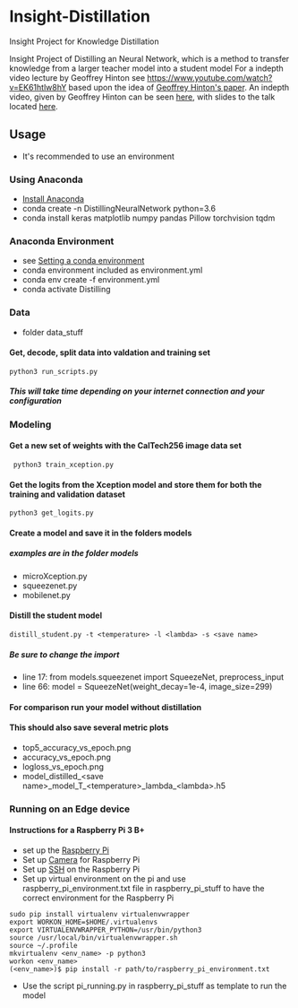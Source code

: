 # Insight-Distillation
Insight Project for Knowledge Distillation

Insight Project of Distilling an Neural Network, which is a method to transfer knowledge from a larger teacher model into a student model
For a indepth video lecture by Geoffrey Hinton see
https://www.youtube.com/watch?v=EK61htlw8hY
based upon the idea of [Geoffrey Hinton's paper](https://arxiv.org/abs/1503.02531).
An indepth video, given by Geoffrey Hinton can be seen [here](https://www.youtube.com/watch?v=EK61htlw8hY), with slides to the talk located [here](http://www.ttic.edu/dl/dark14.pdf).

## Usage
* It's recommended to use an environment
### Using Anaconda
* [Install Anaconda](https://www.anaconda.com/distribution/)
* conda create -n DistillingNeuralNetwork python=3.6
* conda install keras matplotlib numpy pandas Pillow torchvision tqdm

### Anaconda Environment
* see [Setting a conda environment](https://conda.io/projects/conda/en/latest/user-guide/tasks/manage-environments.html#creating-an-environment-from-an-environment-yml-file)
* conda environment included as environment.yml
*  conda env create -f environment.yml
* conda activate Distilling

### Data 
* folder data_stuff
#### Get, decode, split data into valdation and training set
```
python3 run_scripts.py
```
##### This will take time depending on your internet connection and your configuration
### Modeling
#### Get a new set of weights with the CalTech256 image data set
```
 python3 train_xception.py
``` 
#### Get the logits from the Xception model and store them for both the training and validation dataset
```
python3 get_logits.py
```
#### Create a model and save it in the folders models
##### examples are in the folder models
* microXception.py
* squeezenet.py
* mobilenet.py
#### Distill the student model
```
distill_student.py -t <temperature> -l <lambda> -s <save name>
```
##### Be sure to change the import
* line 17: from models.squeezenet import SqueezeNet, preprocess_input
* line 66: model = SqueezeNet(weight_decay=1e-4, image_size=299)
#### For comparison run your model without distillation
#### This should also save several metric plots
* top5_accuracy_vs_epoch.png
* accuracy_vs_epoch.png
* logloss_vs_epoch.png
* model\_distilled\_\<save name\>\_model\_T\_\<temperature\>\_lambda\_\<lambda\>.h5
### Running on an Edge device
#### Instructions for a Raspberry Pi 3 B+
* set up the [Raspberry Pi](https://projects.raspberrypi.org/en/projects/raspberry-pi-setting-up)
* Set up [Camera](https://www.raspberrypi.org/documentation/configuration/camera.md) for Raspberry Pi
* Set up [SSH](https://www.raspberrypi.org/documentation/remote-access/ssh/) on the Raspberry Pi
* Set up virtual environment on the pi and use raspberry_pi_environment.txt file in raspberry_pi_stuff to have the correct environment for the Raspberry Pi
```
sudo pip install virtualenv virtualenvwrapper 
export WORKON_HOME=$HOME/.virtualenvs
export VIRTUALENVWRAPPER_PYTHON=/usr/bin/python3
source /usr/local/bin/virtualenvwrapper.sh
source ~/.profile
mkvirtualenv <env_name> -p python3
workon <env_name>
(<env_name>)$ pip install -r path/to/raspberry_pi_environment.txt
```
* Use the script pi_running.py in raspberry_pi_stuff as template to run the model



